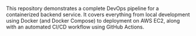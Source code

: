 This repository demonstrates a complete DevOps pipeline for a containerized backend service. It covers everything from local development using Docker (and Docker Compose) to deployment on AWS EC2, along with an automated CI/CD workflow using GitHub Actions.
